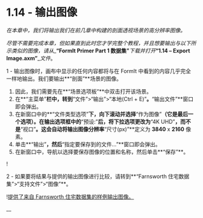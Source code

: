 # 1.14 - 输出图像

_在本章中，我们将输出我们在前几章中构建的剖面透视场景的高分辨率图像。_

_尽管不需要完成本章，但如果直到此时您才学完整个教程，并且想要输出与以下所示类似的图像，请从__**“FormIt Primer Part 1 数据集”**_下载并打开_**“1.14 – Export Image.axm”**__文件_。

1 - 输出图像时，画布中显示的任何内容都将与在 FormIt 中看到的内容几乎完全一样地输出。我们要输出**“剖面”**场景的图像。

1. 因此，我们需要先在**“场景选项板”**中双击打开该场景。
2. 在**“主菜单”**栏中，转到**“文件”>“输出”>“本地(Ctrl + E)”**。**“输出文件”**窗口即会弹出。
3. 在新窗口中的**“文件类型选项”**下，向下滚动并选择**“作为图像”**（它是最后一个选项）。在输出选项框中的**“预设:”**后，将下拉选项更改为**“4K UHD”**，而不是**“视口”**。这会自动将输出图像分辨率**“尺寸(px)”**定义为 **3840** x **2160** 像素。
4. 单击**“输出”**，然后**“指定要保存到的文件…”**窗口即会弹出。
5. 在新窗口中，导航以选择要保存图像的位置和名称，然后单击**“保存”**。

\![](<../../.gitbook/assets/0 (5).png>)

2 - 如果要将结果与提供的输出图像进行比较，请转到**“Farnsworth 住宅数据集”>“支持文件”>“图像”**。

\![提供了来自 Farnsworth 住宅数据集的样例输出图像。](<../../.gitbook/assets/1 (16).png>)

__
